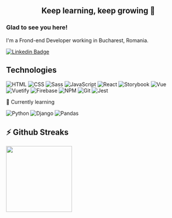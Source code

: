 <div align="center">
  
## Keep learning, keep growing 🌱 
  
</div>

### Glad to see you here!
<!-- &nbsp; ![](https://visitor-badge.glitch.me/badge?page_id=narcisabadea&style=flat-square&color=0088cc) 
https://github.com/DenverCoder1/DenverCoder1/blob/main/README.md
-->


I'm a Frond-end Developer working in Bucharest, Romania.

[![Linkedin Badge](https://img.shields.io/badge/-LinkedIn-0e76a8?style=flat-square&logo=Linkedin&logoColor=white)](https://linkedin.com/in/narcisabadea)

## Technologies

  ![HTML](https://img.shields.io/badge/-HTML5-000?&logo=html5)
  ![CSS](https://img.shields.io/badge/-CSS-000?&logo=css3)
  ![Sass](https://img.shields.io/badge/-SASS-000?&logo=Sass)
  ![JavaScript](https://img.shields.io/badge/-JavaScript-000?&logo=JavaScript)
  ![React](https://img.shields.io/badge/-React-000?&logo=React)
  ![Storybook](https://img.shields.io/badge/-Storybook-000?&logo=Storybook)
  ![Vue](https://img.shields.io/badge/-Vue-000?&logo=Vue.js)
  ![Vuetify](https://img.shields.io/badge/-Vuetify-000?&logo=Vuetify)
  ![Firebase](https://img.shields.io/badge/-Firebase-000?&logo=Firebase)
  ![NPM](https://img.shields.io/badge/-NPM-000?&logo=Npm)
  ![Git](https://img.shields.io/badge/-Git-000?&logo=Git)
  ![Jest](https://img.shields.io/badge/-Jest-000?&logo=Jest)
  
🌟 Currently learning

  ![Python](https://img.shields.io/badge/-Python-000?&logo=Python)
  ![Django](https://img.shields.io/badge/-Django-000?&logo=Django)
  ![Pandas](https://img.shields.io/badge/-Pandas-000?&logo=Pandas)

<!-- ## 📊 Github Stats

<a href='https://github.com/narcisabadea/'>
  <img height="180em" src="https://github-readme-stats.vercel.app/api?username=narcisabadea&show_icons=true&theme=radical&hide_border=true&&count_private=true&include_all_commits=true" />
  <img height="180em" src="https://github-readme-stats.vercel.app/api/top-langs/?username=narcisabadea&theme=dark&show_icons=true&hide_border=true&layout=compact&langs_count=8"/>
</a>
<br> -->

## ⚡ Github Streaks
<a href='https://github.com/narcisabadea/'>
  <img height="180em" src="https://github-readme-streak-stats.herokuapp.com/?user=narcisabadea&hide_border=true&theme=dark" />
</a>
  
